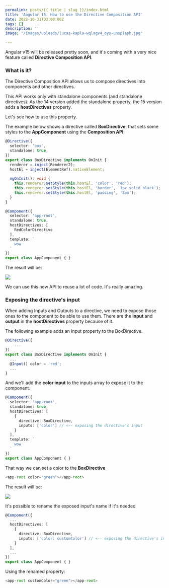 ```yaml
---
permalink: posts/{{ title | slug }}/index.html
title: 'Angular 15: How to use the Directive Composition API'
date: 2022-10-31T03:00:00Z
tags: []
description: ''
image: "/images/uploads/lucas-kapla-wqlagv4_oys-unsplash.jpg"

---
```

Angular v15 will be released pretty soon, and it's coming with a very nice feature called **Directive Composition API**.

### What is it?

The Directive Composition API allows us to compose directives into components and other directives.

This API works only with standalone components (and standalone directives). As the 14 version added the standalone property, the 15 version adds a **hostDirectives** property. 

Let's see how to use this property.

The example below shows a directive called **BoxDirective**, that sets some styles to the **AppComponent** using the **Composition API**:

```ts
@Directive({
  selector: 'box',
  standalone: true,
})
export class BoxDirective implements OnInit {
  renderer = inject(Renderer2);
  hostEl = inject(ElementRef).nativeElement;
  
  ngOnInit(): void {
    this.renderer.setStyle(this.hostEl, 'color', 'red');
    this.renderer.setStyle(this.hostEl, 'border', '1px solid black');
    this.renderer.setStyle(this.hostEl, 'padding', '8px');
  }
}
```

```ts
@Component({
  selector: 'app-root',
  standalone: true,
  hostDirectives: [
    RedColorDirective
  ],
  template: `
    wow
  `
})
export class AppComponent { }
```

The result will be: 

![](/images/uploads/result1.PNG)

We can use this new API to reuse a lot of code. It's really amazing.

### Exposing the directive's input

When adding Inputs and Outputs to a directive, we need to expose those ones to the component to be able to use them. There are the **input** and **output** in the **hostDirectives** property because of it.  

The following example adds an Input property to the BoxDirective. 

```ts
@Directive({
	...
})
export class BoxDirective implements OnInit {
  ...
  @Input() color = 'red';
  ...
}
```

And we'll add the **color input** to the inputs array to expose it to the component.

```ts
@Component({
  selector: 'app-root',
  standalone: true,
  hostDirectives: [
    { 
      directive: BoxDirective,
      inputs: ['color'] // <-- exposing the directive's input
    }
  ],
  template: `
    wow
  `
})
export class AppComponent { }
```

That way we can set a color to the **BoxDirective**

```ts
<app-root color="green"></app-root>
```

The result will be:

![](/images/uploads/result2.PNG)

It's possible to rename the exposed input's name if it's needed

```ts
@Component({
  ...
  hostDirectives: [
    { 
      directive: BoxDirective,
      inputs: ['color: customColor'] // <-- exposing the directive's input
    }
  ],
  ...
})
export class AppComponent { }
```

Using the renamed property:

```ts
<app-root customColor="green"></app-root>
```
